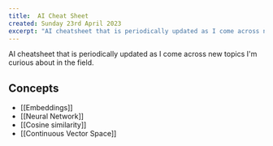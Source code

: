 ```yaml
---
title:  AI Cheat Sheet
created: Sunday 23rd April 2023
excerpt: "AI cheatsheet that is periodically updated as I come across new topics I'm curious about in the field."
---
```


AI cheatsheet that is periodically updated as I come across new topics I'm curious about in the field.

## Concepts
- [[Embeddings]]
- [[Neural Network]]
- [[Cosine similarity]]
- [[Continuous Vector Space]]


